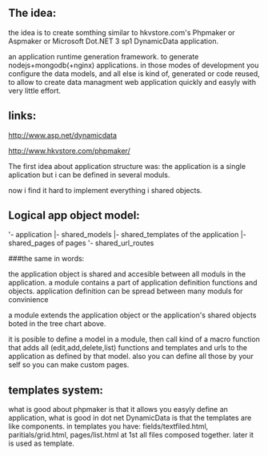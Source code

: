 ## The idea:
the idea is to create somthing similar to hkvstore.com's Phpmaker or Aspmaker or Microsoft Dot.NET 3 sp1 DynamicData application.

an application runtime generation framework. to generate nodejs+mongodb(+nginx) applications.
in those modes of development you configure the data models, and all else is kind of, 
generated or code reused, 
to allow to create data managment web application quickly and easyly with very little effort.

## links:

http://www.asp.net/dynamicdata

http://www.hkvstore.com/phpmaker/


The first idea about application structure was:
the application is a single aplication but i can be defined in several moduls.

now i find it hard to implement everything i shared objects.

## Logical app object model:
   '- application
      |- shared_models
      |- shared_templates of the application
      |- shared_pages of pages
      '- shared_url_routes

###the same in words:

the application object is shared and accesible between all moduls in the application. 
a module contains a part of application definition functions and objects.
application definition can be spread between many moduls for convinience

a module extends the application object or the application's shared objects boted in the tree chart above.

it is posible to define a model in a module, then call kind of a macro function 
that adds all (edit,add,delete,list) functions and templates and urls to the application 
as defined by that model.
also you can define all those by your self so you can make custom pages.

## templates system:
what is good about phpmaker is that it allows you easyly define an application,
what is good in dot net DynamicData is that the templates are like components.
in templates you have: fields/textfiled.html, paritials/grid.html, pages/list.html 
at 1st all files composed together. later it is used as template.
